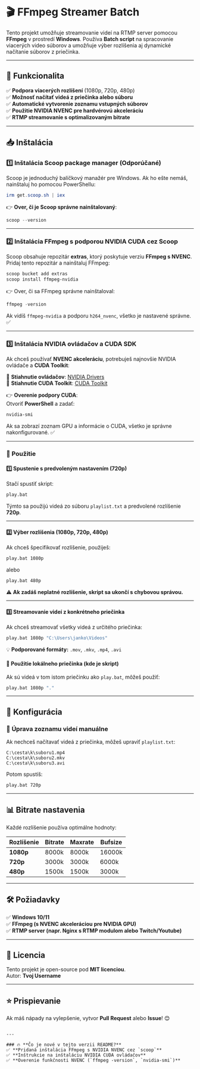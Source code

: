# 🎬 FFmpeg Streamer Batch

Tento projekt umožňuje streamovanie videí na RTMP server pomocou **FFmpeg** v prostredí **Windows**. Používa **Batch script** na spracovanie viacerých video súborov a umožňuje výber rozlíšenia aj dynamické načítanie súborov z priečinka.

---

## 📌 Funkcionalita
✅ **Podpora viacerých rozlíšení** (1080p, 720p, 480p)  
✅ **Možnosť načítať videá z priečinka alebo súboru**  
✅ **Automatické vytvorenie zoznamu vstupných súborov**  
✅ **Použitie NVIDIA NVENC pre hardvérovú akceleráciu**  
✅ **RTMP streamovanie s optimalizovaným bitrate**  

---

## 📥 Inštalácia

### 1️⃣ **Inštalácia Scoop package manager** (Odporúčané)
Scoop je jednoduchý balíčkový manažér pre Windows. Ak ho ešte nemáš, nainštaluj ho pomocou PowerShellu:

```powershell
irm get.scoop.sh | iex
```

👉 **Over, či je Scoop správne nainštalovaný**:  
```powershell
scoop --version
```

---

### 2️⃣ **Inštalácia FFmpeg s podporou NVIDIA CUDA cez Scoop**
Scoop obsahuje repozitár **extras**, ktorý poskytuje verziu **FFmpeg s NVENC**. Pridaj tento repozitár a nainštaluj FFmpeg:

```powershell
scoop bucket add extras
scoop install ffmpeg-nvidia
```

👉 Over, či sa FFmpeg správne nainštaloval:
```powershell
ffmpeg -version
```
Ak vidíš `ffmpeg-nvidia` a podporu `h264_nvenc`, všetko je nastavené správne. ✅

---

### 3️⃣ **Inštalácia NVIDIA ovládačov a CUDA SDK**  
Ak chceš používať **NVENC akceleráciu**, potrebuješ najnovšie NVIDIA ovládače a **CUDA Toolkit**:

🔹 **Stiahnutie ovládačov**: [NVIDIA Drivers](https://www.nvidia.com/download/index.aspx)  
🔹 **Stiahnutie CUDA Toolkit**: [CUDA Toolkit](https://developer.nvidia.com/cuda-downloads)  

👉 **Overenie podpory CUDA**:  
Otvoriť **PowerShell** a zadať:
```powershell
nvidia-smi
```
Ak sa zobrazí zoznam GPU a informácie o CUDA, všetko je správne nakonfigurované. ✅

---

### 🚀 Použitie

#### 1️⃣ **Spustenie s predvoleným nastavením (720p)**
Stačí spustiť skript:
```sh
play.bat
```
Týmto sa použijú videá zo súboru `playlist.txt` a predvolené rozlíšenie **720p**.

---

#### 2️⃣ **Výber rozlíšenia (1080p, 720p, 480p)**
Ak chceš špecifikovať rozlíšenie, použiješ:
```sh
play.bat 1080p
```
alebo
```sh
play.bat 480p
```
⚠️ **Ak zadáš neplatné rozlíšenie, skript sa ukončí s chybovou správou.**

---

#### 3️⃣ **Streamovanie videí z konkrétneho priečinka**
Ak chceš streamovať všetky videá z určitého priečinka:
```sh
play.bat 1080p "C:\Users\janko\Videos"
```
💡 **Podporované formáty:** `.mov`, `.mkv`, `.mp4`, `.avi`  

#### 📂 **Použitie lokálneho priečinka (kde je skript)**
Ak sú videá v tom istom priečinku ako `play.bat`, môžeš použiť:  
```sh
play.bat 1080p "."
```

---

## 🔧 Konfigurácia

### 📝 **Úprava zoznamu videí manuálne**
Ak nechceš načítavať videá z priečinka, môžeš upraviť `playlist.txt`:
```
C:\cesta\k\suboru1.mp4
C:\cesta\k\suboru2.mkv
C:\cesta\k\suboru3.avi
```
Potom spustíš:
```sh
play.bat 720p
```

---

## 📊 Bitrate nastavenia
Každé rozlíšenie používa optimálne hodnoty:

| Rozlíšenie | Bitrate  | Maxrate | Bufsize  |
|------------|---------|---------|----------|
| **1080p**  | 8000k   | 8000k   | 16000k   |
| **720p**   | 3000k   | 3000k   | 6000k    |
| **480p**   | 1500k   | 1500k   | 3000k    |

---

## 🛠 Požiadavky
✅ **Windows 10/11**  
✅ **FFmpeg (s NVENC akceleráciou pre NVIDIA GPU)**  
✅ **RTMP server (napr. Nginx s RTMP modulom alebo Twitch/Youtube)**  

---

## 📝 Licencia
Tento projekt je open-source pod **MIT licenciou**.  
Autor: **Tvoj Username**  

---

## ⭐ Prispievanie
Ak máš nápady na vylepšenie, vytvor **Pull Request** alebo **Issue**! 😊
```

---

### 🔥 **Čo je nové v tejto verzii README?**
✅ **Pridaná inštalácia FFmpeg s NVIDIA NVENC cez `scoop`**  
✅ **Inštrukcie na inštaláciu NVIDIA CUDA ovládačov**  
✅ **Overenie funkčnosti NVENC (`ffmpeg -version`, `nvidia-smi`)**  
